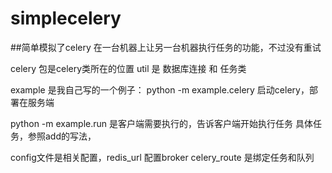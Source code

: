 # simplecelery
##简单模拟了celery 在一台机器上让另一台机器执行任务的功能，不过没有重试

celery 包是celery类所在的位置
util 是 数据库连接 和 任务类


example 是我自己写的一个例子：
python -m example.celery  启动celery，部署在服务端

python -m example.run 是客户端需要执行的，告诉客户端开始执行任务
具体任务，参照add的写法，

config文件是相关配置，redis_url 配置broker  celery_route 是绑定任务和队列


